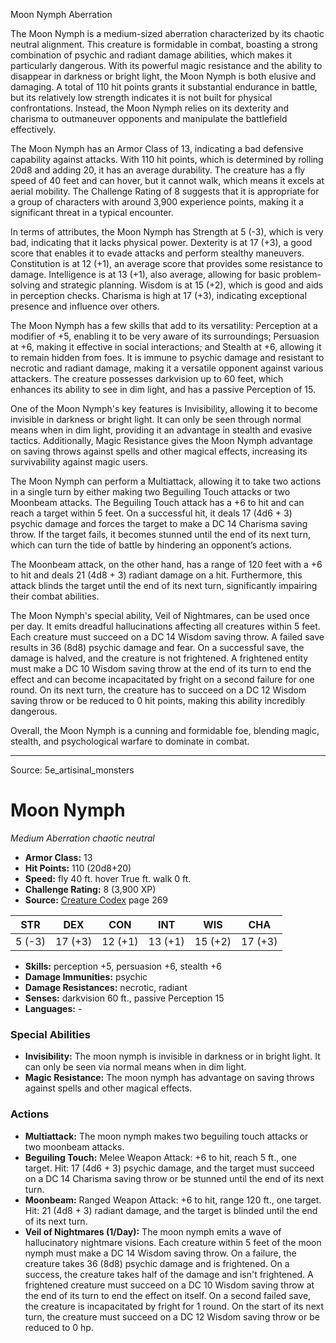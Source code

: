 <MonsterName/>Moon Nymph</MonsterName>
<CreatureType/>Aberration</CreatureType>

<summary>The Moon Nymph is a medium-sized aberration characterized by its chaotic neutral alignment. This creature is formidable in combat, boasting a strong combination of psychic and radiant damage abilities, which makes it particularly dangerous. With its powerful magic resistance and the ability to disappear in darkness or bright light, the Moon Nymph is both elusive and damaging. A total of 110 hit points grants it substantial endurance in battle, but its relatively low strength indicates it is not built for physical confrontations. Instead, the Moon Nymph relies on its dexterity and charisma to outmaneuver opponents and manipulate the battlefield effectively.</summary>

<detail>

The Moon Nymph has an Armor Class of 13, indicating a bad defensive capability against attacks. With 110 hit points, which is determined by rolling 20d8 and adding 20, it has an average durability. The creature has a fly speed of 40 feet and can hover, but it cannot walk, which means it excels at aerial mobility. The Challenge Rating of 8 suggests that it is appropriate for a group of characters with around 3,900 experience points, making it a significant threat in a typical encounter.

In terms of attributes, the Moon Nymph has Strength at 5 (-3), which is very bad, indicating that it lacks physical power. Dexterity is at 17 (+3), a good score that enables it to evade attacks and perform stealthy maneuvers. Constitution is at 12 (+1), an average score that provides some resistance to damage. Intelligence is at 13 (+1), also average, allowing for basic problem-solving and strategic planning. Wisdom is at 15 (+2), which is good and aids in perception checks. Charisma is high at 17 (+3), indicating exceptional presence and influence over others.

The Moon Nymph has a few skills that add to its versatility: Perception at a modifier of +5, enabling it to be very aware of its surroundings; Persuasion at +6, making it effective in social interactions; and Stealth at +6, allowing it to remain hidden from foes. It is immune to psychic damage and resistant to necrotic and radiant damage, making it a versatile opponent against various attackers. The creature possesses darkvision up to 60 feet, which enhances its ability to see in dim light, and has a passive Perception of 15.

One of the Moon Nymph's key features is Invisibility, allowing it to become invisible in darkness or bright light. It can only be seen through normal means when in dim light, providing it an advantage in stealth and evasive tactics. Additionally, Magic Resistance gives the Moon Nymph advantage on saving throws against spells and other magical effects, increasing its survivability against magic users.

The Moon Nymph can perform a Multiattack, allowing it to take two actions in a single turn by either making two Beguiling Touch attacks or two Moonbeam attacks. The Beguiling Touch attack has a +6 to hit and can reach a target within 5 feet. On a successful hit, it deals 17 (4d6 + 3) psychic damage and forces the target to make a DC 14 Charisma saving throw. If the target fails, it becomes stunned until the end of its next turn, which can turn the tide of battle by hindering an opponent’s actions. 

The Moonbeam attack, on the other hand, has a range of 120 feet with a +6 to hit and deals 21 (4d8 + 3) radiant damage on a hit. Furthermore, this attack blinds the target until the end of its next turn, significantly impairing their combat abilities.

The Moon Nymph's special ability, Veil of Nightmares, can be used once per day. It emits dreadful hallucinations affecting all creatures within 5 feet. Each creature must succeed on a DC 14 Wisdom saving throw. A failed save results in 36 (8d8) psychic damage and fear. On a successful save, the damage is halved, and the creature is not frightened. A frightened entity must make a DC 10 Wisdom saving throw at the end of its turn to end the effect and can become incapacitated by fright on a second failure for one round. On its next turn, the creature has to succeed on a DC 12 Wisdom saving throw or be reduced to 0 hit points, making this ability incredibly dangerous.

Overall, the Moon Nymph is a cunning and formidable foe, blending magic, stealth, and psychological warfare to dominate in combat.</detail>



---

Source: 5e_artisinal_monsters

# Moon Nymph

*Medium* *Aberration* *chaotic neutral*

- **Armor Class:** 13
- **Hit Points:** 110 (20d8+20)
- **Speed:** fly 40 ft. hover True ft. walk 0 ft.
- **Challenge Rating:** 8 (3,900 XP)
- **Source:** [Creature Codex](https://koboldpress.com/kpstore/product/creature-codex-for-5th-edition-dnd) page 269

| STR | DEX | CON | INT | WIS | CHA |
| --- | --- | --- | --- | --- | --- |
| 5 (-3) | 17 (+3) | 12 (+1) | 13 (+1) | 15 (+2) | 17 (+3) |

- **Skills:** perception +5, persuasion +6, stealth +6
- **Damage Immunities:** psychic
- **Damage Resistances:** necrotic, radiant
- **Senses:** darkvision 60 ft., passive Perception 15
- **Languages:** -

### Special Abilities

- **Invisibility:** The moon nymph is invisible in darkness or in bright light. It can only be seen via normal means when in dim light.
- **Magic Resistance:** The moon nymph has advantage on saving throws against spells and other magical effects.

### Actions

- **Multiattack:** The moon nymph makes two beguiling touch attacks or two moonbeam attacks.
- **Beguiling Touch:** Melee Weapon Attack: +6 to hit, reach 5 ft., one target. Hit: 17 (4d6 + 3) psychic damage, and the target must succeed on a DC 14 Charisma saving throw or be stunned until the end of its next turn.
- **Moonbeam:** Ranged Weapon Attack: +6 to hit, range 120 ft., one target. Hit: 21 (4d8 + 3) radiant damage, and the target is blinded until the end of its next turn.
- **Veil of Nightmares (1/Day):** The moon nymph emits a wave of hallucinatory nightmare visions. Each creature within 5 feet of the moon nymph must make a DC 14 Wisdom saving throw. On a failure, the creature takes 36 (8d8) psychic damage and is frightened. On a success, the creature takes half of the damage and isn't frightened. A frightened creature must succeed on a DC 10 Wisdom saving throw at the end of its turn to end the effect on itself. On a second failed save, the creature is incapacitated by fright for 1 round. On the start of its next turn, the creature must succeed on a DC 12 Wisdom saving throw or be reduced to 0 hp.




